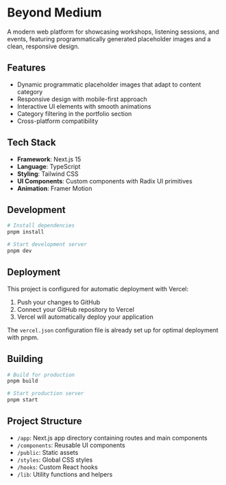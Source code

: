 # Beyond Medium

A modern web platform for showcasing workshops, listening sessions, and events, featuring programmatically generated placeholder images and a clean, responsive design.

## Features

- Dynamic programmatic placeholder images that adapt to content category
- Responsive design with mobile-first approach
- Interactive UI elements with smooth animations
- Category filtering in the portfolio section
- Cross-platform compatibility

## Tech Stack

- **Framework**: Next.js 15
- **Language**: TypeScript
- **Styling**: Tailwind CSS
- **UI Components**: Custom components with Radix UI primitives
- **Animation**: Framer Motion

## Development

```bash
# Install dependencies
pnpm install

# Start development server
pnpm dev
```

## Deployment

This project is configured for automatic deployment with Vercel:

1. Push your changes to GitHub
2. Connect your GitHub repository to Vercel
3. Vercel will automatically deploy your application

The `vercel.json` configuration file is already set up for optimal deployment with pnpm.

## Building

```bash
# Build for production
pnpm build

# Start production server
pnpm start
```

## Project Structure

- `/app`: Next.js app directory containing routes and main components
- `/components`: Reusable UI components
- `/public`: Static assets
- `/styles`: Global CSS styles
- `/hooks`: Custom React hooks
- `/lib`: Utility functions and helpers 